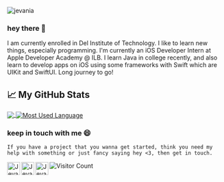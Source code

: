 
![jevania](https://user-images.githubusercontent.com/70984049/151746590-a54d8905-c902-4e11-9c4b-2bdbd576871b.gif)

### hey there 👋
I am currently enrolled in Del Institute of Technology. I like to learn new things, especially programming. I'm currently an iOS Developer Intern at Apple Developer Academy @ ILB. I learn Java in college recently, and also learn to develop apps on iOS using some frameworks with Swift which are UIKit and SwiftUI. Long journey to go!


## 📈 My GitHub Stats
<div class="myDiv">
  <a href="https://github.com/Jevania/Jevania">
    <img align="center" src="https://github-readme-stats.vercel.app/api?username=Jevania&hide=issues&show_icons=true&title_color=7393B3&icon_color=7393B3"   />
  </a>
  <a href="https://github.com/jevania/jevania">
    <img align="center" src="https://github-readme-stats.vercel.app/api/top-langs/?username=Jevania&layout=compact&title_color=7393B3" alt="Most Used Language" />
  </a>
</div>

### keep in touch with me 😄
```If you have a project that you wanna get started, think you need my help with something or just fancy saying hey <3, then get in touch.```

<a href="https://www.linkedin.com/in/jevania-d-78b4781b9">
  <img align="left" alt="Jevania's LinkedIn" width="30px" src="https://raw.githubusercontent.com/peterthehan/peterthehan/master/assets/linkedin.svg" />
</a>
<a href="https://www.instagram.com/jevaniadb/">
  <img align="left" alt="Jevania's Instagram" width="30px" src="https://user-images.githubusercontent.com/70984049/131288231-66471d8b-7bed-4fd7-b2eb-519637f05d8c.png" />
</a>
<a href="mailto:jevaddicted@gmail.com">
  <img align="left" alt="Jevania's Gmail" width="30px" src="https://user-images.githubusercontent.com/70984049/131291665-9107db2e-7437-4d90-b509-ea63c5eb38c1.png" />
</a>


![Visitor Count](https://visitor-badge.glitch.me/badge?page_id=jevania.jevania)

